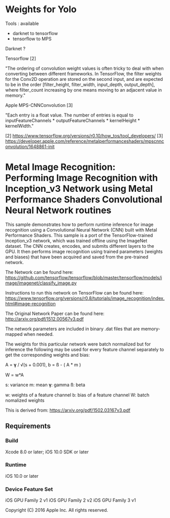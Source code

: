 
# Weights for Yolo

Tools :
available
* darknet to tensorflow
* tensorflow to MPS

Darknet ?


Tensorflow [2]

"The ordering of convolution weight values is often tricky to deal with when converting between different frameworks. In TensorFlow, the filter weights for the Conv2D operation are stored on the second input, and are expected to be in the order [filter_height, filter_width, input_depth, output_depth], where filter_count increasing by one means moving to an adjacent value in memory."

Apple MPS-CNNConvolution [3]

"Each entry is a float value. The number of entries is equal to inputFeatureChannels * outputFeatureChannels * kernelHeight * kernelWidth."


[2] https://www.tensorflow.org/versions/r0.10/how_tos/tool_developers/
[3] https://developer.apple.com/reference/metalperformanceshaders/mpscnnconvolution/1648861-init


# Metal Image Recognition: Performing Image Recognition with Inception_v3 Network using Metal Performance Shaders Convolutional Neural Network routines

This sample demonstrates how to perform runtime inference for image recognition using a Convolutional Neural Network (CNN) built with Metal Performance Shaders. This sample is a port of the TensorFlow-trained Inception_v3 network, which was trained offline using the ImageNet dataset. The CNN creates, encodes, and submits different layers to the GPU. It then performs image recognition using trained parameters (weights and biases) that have been acquired and saved from the pre-trained network.

The Network can be found here:
https://github.com/tensorflow/tensorflow/blob/master/tensorflow/models/image/imagenet/classify_image.py

Instructions to run this network on TensorFlow can be found here:
https://www.tensorflow.org/versions/r0.8/tutorials/image_recognition/index.html#image-recognition

The Original Network Paper can be found here:
http://arxiv.org/pdf/1512.00567v3.pdf

The network parameters are included in binary .dat files that are memory-mapped when needed.

The weights for this particular network were batch normalized but for inference the following may be used for every feature channel separately to get the corresponding weights and bias:

A = 𝛄 / √(s + 0.001), b = ß - ( A * m )

W = w*A

s: variance
m: mean
𝛄: gamma
ß: beta

w: weights of a feature channel
b: bias of a feature channel
W: batch nomalized weights

This is derived from:
https://arxiv.org/pdf/1502.03167v3.pdf

## Requirements

### Build

Xcode 8.0 or later; iOS 10.0 SDK or later

### Runtime

iOS 10.0 or later

### Device Feature Set

iOS GPU Family 2 v1
iOS GPU Family 2 v2
iOS GPU Family 3 v1

Copyright (C) 2016 Apple Inc. All rights reserved.
